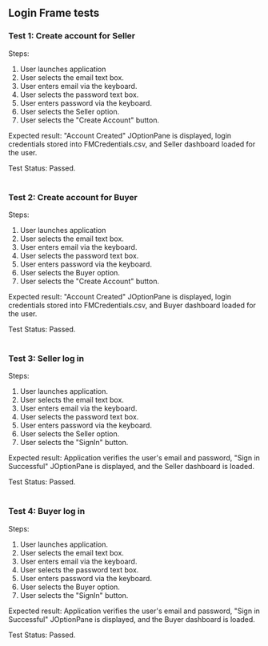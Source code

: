 <h2> Login Frame tests </h2>

<h3>Test 1: Create account for Seller</h3>
Steps:

1. User launches application
2. User selects the email text box.
3. User enters email via the keyboard.
4. User selects the password text box.
5. User enters password via the keyboard.
6. User selects the Seller option.
7. User selects the "Create Account" button.

Expected result: "Account Created"
JOptionPane is displayed, login credentials
stored into FMCredentials.csv, and Seller
dashboard loaded for the user.

Test Status: Passed.
<br><br>

<h3>Test 2: Create account for Buyer</h3>
Steps:

1. User launches application
2. User selects the email text box.
3. User enters email via the keyboard.
4. User selects the password text box.
5. User enters password via the keyboard.
6. User selects the Buyer option.
7. User selects the "Create Account" button.

Expected result: "Account Created"
JOptionPane is displayed, login credentials
stored into FMCredentials.csv, and Buyer
dashboard loaded for the user.

Test Status: Passed.
<br><br>

<h3>Test 3: Seller log in</h3>
Steps:

1. User launches application.
2. User selects the email text box.
3. User enters email via the keyboard.
4. User selects the password text box.
5. User enters password via the keyboard.
6. User selects the Seller option.
7. User selects the "SignIn" button.

Expected result: Application verifies the
user's email and password, "Sign in
Successful" JOptionPane is displayed, and
the Seller dashboard is loaded.

Test Status: Passed.
<br><br>

<h3>Test 4: Buyer log in</h3>
Steps:

1. User launches application.
2. User selects the email text box.
3. User enters email via the keyboard.
4. User selects the password text box.
5. User enters password via the keyboard.
6. User selects the Buyer option.
7. User selects the "SignIn" button.

Expected result: Application verifies the
user's email and password, "Sign in
Successful" JOptionPane is displayed, and
the Buyer dashboard is loaded.

Test Status: Passed.